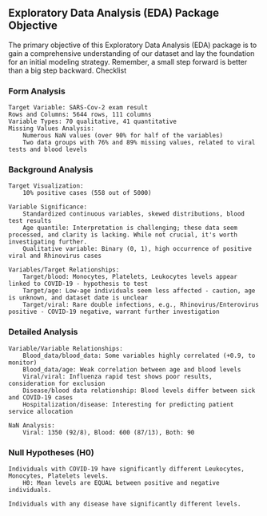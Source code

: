 ## Exploratory Data Analysis (EDA) Package Objective

The primary objective of this Exploratory Data Analysis (EDA) package is to gain a comprehensive understanding of our dataset and lay the foundation for an initial modeling strategy. Remember, a small step forward is better than a big step backward.
Checklist
### Form Analysis

    Target Variable: SARS-Cov-2 exam result
    Rows and Columns: 5644 rows, 111 columns
    Variable Types: 70 qualitative, 41 quantitative
    Missing Values Analysis:
        Numerous NaN values (over 90% for half of the variables)
        Two data groups with 76% and 89% missing values, related to viral tests and blood levels

### Background Analysis

    Target Visualization:
        10% positive cases (558 out of 5000)

    Variable Significance:
        Standardized continuous variables, skewed distributions, blood test results
        Age quantile: Interpretation is challenging; these data seem processed, and clarity is lacking. While not crucial, it's worth investigating further.
        Qualitative variable: Binary (0, 1), high occurrence of positive viral and Rhinovirus cases

    Variables/Target Relationships:
        Target/blood: Monocytes, Platelets, Leukocytes levels appear linked to COVID-19 - hypothesis to test
        Target/age: Low-age individuals seem less affected - caution, age is unknown, and dataset date is unclear
        Target/viral: Rare double infections, e.g., Rhinovirus/Enterovirus positive - COVID-19 negative, warrant further investigation

### Detailed Analysis

    Variable/Variable Relationships:
        Blood_data/blood_data: Some variables highly correlated (+0.9, to monitor)
        Blood_data/age: Weak correlation between age and blood levels
        Viral/viral: Influenza rapid test shows poor results, consideration for exclusion
        Disease/blood data relationship: Blood levels differ between sick and COVID-19 cases
        Hospitalization/disease: Interesting for predicting patient service allocation

    NaN Analysis:
        Viral: 1350 (92/8), Blood: 600 (87/13), Both: 90

### Null Hypotheses (H0)

    Individuals with COVID-19 have significantly different Leukocytes, Monocytes, Platelets levels.
        H0: Mean levels are EQUAL between positive and negative individuals.

    Individuals with any disease have significantly different levels.
